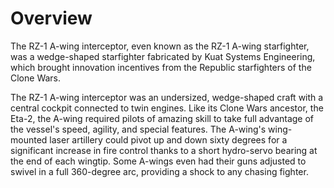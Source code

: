 # Overview
The RZ-1 A-wing interceptor, even known as the RZ-1 A-wing starfighter, was a wedge-shaped starfighter fabricated by Kuat Systems Engineering, which brought innovation incentives from the Republic starfighters of the Clone Wars.
 

The RZ-1 A-wing interceptor was an undersized, wedge-shaped craft with a central cockpit connected to twin engines.
Like its Clone Wars ancestor, the Eta-2, the A-wing required pilots of amazing skill to take full advantage of the vessel's speed, agility, and special features.
The A-wing's wing-mounted laser artillery could pivot up and down sixty degrees for a significant increase in fire control thanks to a short hydro-servo bearing at the end of each wingtip.
Some A-wings even had their guns adjusted to swivel in a full 360-degree arc, providing a shock to any chasing fighter.